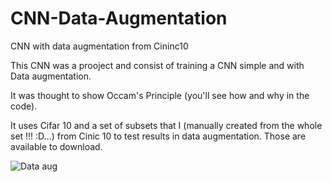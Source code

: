 # CNN-Data-Augmentation
CNN with data augmentation from Cininc10

This CNN was a prooject and consist of training a CNN simple and with Data augmentation.

It was thought to show Occam's Principle (you'll see how and why in the code).

It uses Cifar 10 and a set of subsets that I (manually created from the whole set !!! :D...) from Cinic 10 to test results in data augmentation. Those are available to download.

![Data aug](https://user-images.githubusercontent.com/78850039/120823406-b259fa80-c557-11eb-96ad-d85a1637cd3a.png)
